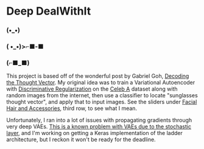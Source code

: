 # Deep DealWithIt

### (•_•)
### ( •_•)>⌐■-■
### (⌐■_■)


This project is based off of the wonderful post by Gabriel Goh, [Decoding the Thought Vector](http://gabgoh.github.io/ThoughtVectors/). My original idea was to train a Variational Autoencoder with [Discriminative Regularization](https://arxiv.org/abs/1602.03220) on the [Celeb A](http://mmlab.ie.cuhk.edu.hk/projects/CelebA.html) dataset along with random images from the internet, then use a classifier to locate "sunglasses thought vector", and apply that to input images. See the sliders under [Facial Hair and Accessories](http://gabgoh.github.io/ThoughtVectors/#morph_angle), third row, to see what I mean.

Unfortunately, I ran into a lot of issues with propagating gradients through very deep VAEs. [This is a known problem with VAEs due to the stochastic layer](https://arxiv.org/abs/1602.02282), and I'm working on getting a Keras implementation of the ladder architecture, but I reckon it won't be ready for the deadline.